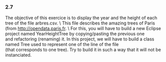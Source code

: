 ### 2.7
The objective of this exercice is to display the year and the height of each tree of the file arbres.csv. \ 
This file describes the amazing trees of Paris (from http://opendata.paris.fr. \ 
For this, you will have to build a new Eclipse project named YearHeightTree by copying/pasting the previous one \
and refactoring (renaming) it. In this project, we will have to build a class named Tree used to represent one of the line of the file \
(that corresponds to one tree). Try to build it in such a way that it will not be instanciated.
